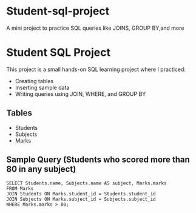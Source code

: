# Student-sql-project
A mini project to practice SQL queries like JOINS, GROUP BY,and more

# Student SQL Project

This project is a small hands-on SQL learning project where I practiced:

- Creating tables
- Inserting sample data
- Writing queries using JOIN, WHERE, and GROUP BY

## Tables

- Students
- Subjects
- Marks

## Sample Query (Students who scored more than 80 in any subject)

```
SELECT Students.name, Subjects.name AS subject, Marks.marks
FROM Marks
JOIN Students ON Marks.student_id = Students.student_id
JOIN Subjects ON Marks.subject_id = Subjects.subject_id
WHERE Marks.marks > 80;
